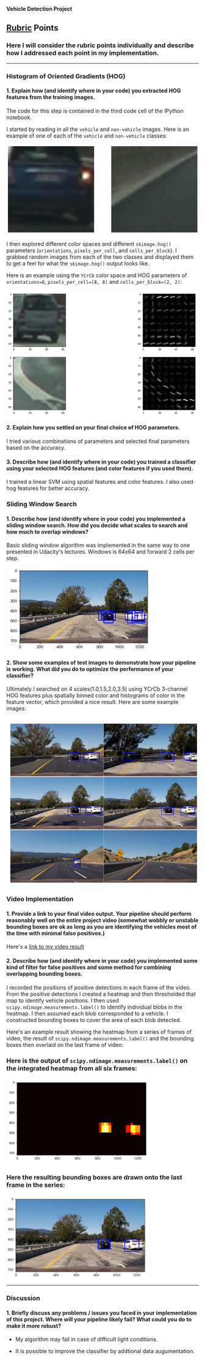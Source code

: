 

**Vehicle Detection Project**

[//]: # (Image References)
[image1]: ./output_images/vehicle-and-nonvehicle.png
[image2]: ./output_images/hog-output.png
[image3]: ./output_images/sliding-window.png
[image4]: ./output_images/sliding-windows.png
[image5]: ./examples/bboxes_and_heat.png
[image6]: ./output_images/heatmap.png
[image7]: ./output_images/output-box.png
[video1]: ./project_video_out.mp4

## [Rubric](https://review.udacity.com/#!/rubrics/513/view) Points
### Here I will consider the rubric points individually and describe how I addressed each point in my implementation.  

---


### Histogram of Oriented Gradients (HOG)

#### 1. Explain how (and identify where in your code) you extracted HOG features from the training images.

The code for this step is contained in the third code cell of the IPython notebook.  

I started by reading in all the `vehicle` and `non-vehicle` images.  Here is an example of one of each of the `vehicle` and `non-vehicle` classes:

![alt text][image1]

I then explored different color spaces and different `skimage.hog()` parameters (`orientations`, `pixels_per_cell`, and `cells_per_block`).  I grabbed random images from each of the two classes and displayed them to get a feel for what the `skimage.hog()` output looks like.

Here is an example using the `YCrCb` color space and HOG parameters of `orientations=8`, `pixels_per_cell=(8, 8)` and `cells_per_block=(2, 2)`:


![alt text][image2]

#### 2. Explain how you settled on your final choice of HOG parameters.

I tried various combinations of parameters and selected final parameters based on the accuracy.

#### 3. Describe how (and identify where in your code) you trained a classifier using your selected HOG features (and color features if you used them).

I trained a linear SVM using spatial features and color features. I also used hog features for better accuracy.

### Sliding Window Search

#### 1. Describe how (and identify where in your code) you implemented a sliding window search.  How did you decide what scales to search and how much to overlap windows?

Basic sliding window algorithm was implemented in the same way to one presented in Udacity's lectures. Windows is 64x64 and forward 2 cells per step.

![alt text][image3]

#### 2. Show some examples of test images to demonstrate how your pipeline is working.  What did you do to optimize the performance of your classifier?

Ultimately I searched on 4 scales(1.0,1.5,2.0,3.5) using YCrCb 3-channel HOG features plus spatially binned color and histograms of color in the feature vector, which provided a nice result.  Here are some example images:

![alt text][image4]
---

### Video Implementation

#### 1. Provide a link to your final video output.  Your pipeline should perform reasonably well on the entire project video (somewhat wobbly or unstable bounding boxes are ok as long as you are identifying the vehicles most of the time with minimal false positives.)
Here's a [link to my video result](./project_video.mp4)


#### 2. Describe how (and identify where in your code) you implemented some kind of filter for false positives and some method for combining overlapping bounding boxes.

I recorded the positions of positive detections in each frame of the video.  From the positive detections I created a heatmap and then thresholded that map to identify vehicle positions.  I then used `scipy.ndimage.measurements.label()` to identify individual blobs in the heatmap.  I then assumed each blob corresponded to a vehicle.  I constructed bounding boxes to cover the area of each blob detected.  

Here's an example result showing the heatmap from a series of frames of video, the result of `scipy.ndimage.measurements.label()` and the bounding boxes then overlaid on the last frame of video:


### Here is the output of `scipy.ndimage.measurements.label()` on the integrated heatmap from all six frames:
![alt text][image6]

### Here the resulting bounding boxes are drawn onto the last frame in the series:
![alt text][image7]



---

### Discussion

#### 1. Briefly discuss any problems / issues you faced in your implementation of this project.  Where will your pipeline likely fail?  What could you do to make it more robust?

- My algorithm may fail in case of difficult light conditions.

- It is possible to improve the classifier by addtional data augumentation.
